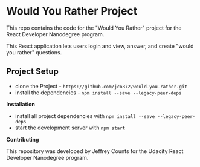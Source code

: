 # Would You Rather Project

This repo contains the code for the "Would You Rather" project for the React Developer Nanodegree program.

This React application lets users login and view, answer, and create "would you rather" questions. 

## Project Setup

* clone the Project - `https://github.com/jco872/would-you-rather.git`
* install the dependencies - `npm install --save --legacy-peer-deps`

**Installation**

* install all project dependencies with `npm install --save --legacy-peer-deps`
* start the development server with `npm start`

**Contributing**

This repository was developed by Jeffrey Counts for the Udacity React Developer Nanodegree program.